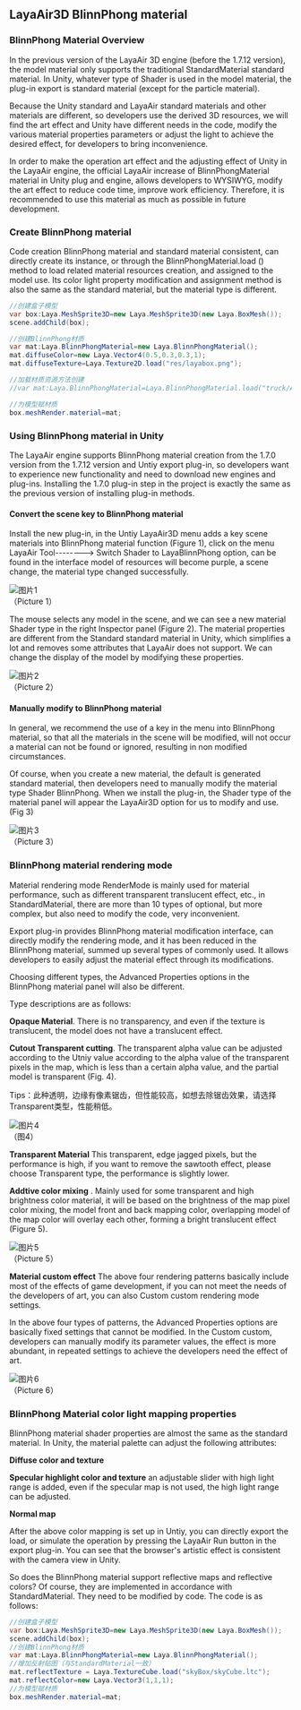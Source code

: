 ## LayaAir3D BlinnPhong material

### BlinnPhong Material Overview

In the previous version of the LayaAir 3D engine (before the 1.7.12 version), the model material only supports the traditional StandardMaterial standard material. In Unity, whatever type of Shader is used in the model material, the plug-in export is standard material (except for the particle material).

Because the Unity standard and LayaAir standard materials and other materials are different, so developers use the derived 3D resources, we will find the art effect and Unity have different needs in the code, modify the various material properties parameters or adjust the light to achieve the desired effect, for developers to bring inconvenience.

In order to make the operation art effect and the adjusting effect of Unity in the LayaAir engine, the official LayaAir increase of BlinnPhongMaterial material in Unity plug and engine, allows developers to WYSIWYG, modify the art effect to reduce code time, improve work efficiency. Therefore, it is recommended to use this material as much as possible in future development.



### Create BlinnPhong material

Code creation BlinnPhong material and standard material consistent, can directly create its instance, or through the BlinnPhongMaterial.load () method to load related material resources creation, and assigned to the model use. Its color light property modification and assignment method is also the same as the standard material, but the material type is different.

```java
//创建盒子模型
var box:Laya.MeshSprite3D=new Laya.MeshSprite3D(new Laya.BoxMesh());
scene.addChild(box);

//创建BlinnPhong材质
var mat:Laya.BlinnPhongMaterial=new Laya.BlinnPhongMaterial();
mat.diffuseColor=new Laya.Vector4(0.5,0.3,0.3,1);
mat.diffuseTexture=Laya.Texture2D.load("res/layabox.png");

//加载材质资源方法创建
//var mat:Laya.BlinnPhongMaterial=Laya.BlinnPhongMaterial.load("truck/Assets/Materials/t0200.lmat");

//为模型赋材质
box.meshRender.material=mat;
```



### Using BlinnPhong material in Unity

The LayaAir engine supports BlinnPhong material creation from the 1.7.0 version from the 1.7.12 version and Untiy export plug-in, so developers want to experience new functionality and need to download new engines and plug-ins. Installing the 1.7.0 plug-in step in the project is exactly the same as the previous version of installing plug-in methods.

#### Convert the scene key to BlinnPhong material

Install the new plug-in, in the Untiy LayaAir3D menu adds a key scene materials into BlinnPhong material function (Figure 1), click on the menu LayaAir Tool--------> Switch Shader to LayaBlinnPhong option, can be found in the interface model of resources will become purple, a scene change, the material type changed successfully.

![图片1](img/1.png)<br>（Picture 1）

The mouse selects any model in the scene, and we can see a new material Shader type in the right Inspector panel (Figure 2). The material properties are different from the Standard standard material in Unity, which simplifies a lot and removes some attributes that LayaAir does not support. We can change the display of the model by modifying these properties.

![图片2](img/2.png)<br>（Picture 2）



#### Manually modify to BlinnPhong material

In general, we recommend the use of a key in the menu into BlinnPhong material, so that all the materials in the scene will be modified, will not occur a material can not be found or ignored, resulting in non modified circumstances.

Of course, when you create a new material, the default is generated standard material, then developers need to manually modify the material type Shader BlinnPhong. When we install the plug-in, the Shader type of the material panel will appear the LayaAir3D option for us to modify and use. (Fig 3)

![图片3](img/3.gif)<br>（Picture 3）





### BlinnPhong material rendering mode

Material rendering mode RenderMode is mainly used for material performance, such as different transparent translucent effect, etc., in StandardMaterial, there are more than 10 types of optional, but more complex, but also need to modify the code, very inconvenient.

Export plug-in provides BlinnPhong material modification interface, can directly modify the rendering mode, and it has been reduced in the BlinnPhong material, summed up several types of commonly used. It allows developers to easily adjust the material effect through its modifications.

Choosing different types, the Advanced Properties options in the BlinnPhong material panel will also be different.

Type descriptions are as follows:

**Opaque  Material**. There is no transparency, and even if the texture is translucent, the model does not have a translucent effect.

**Cutout  Transparent cutting**. The transparent alpha value can be adjusted according to the Utniy value according to the alpha value of the transparent pixels in the map, which is less than a certain alpha value, and the partial model is transparent (Fig. 4).

Tips：此种透明，边缘有像素锯齿，但性能较高，如想去除锯齿效果，请选择Transparent类型，性能稍低。

![图片4](img/4.png)<br>（图4）

**Transparent  Material** This transparent, edge jagged pixels, but the performance is high, if you want to remove the sawtooth effect, please choose Transparent type, the performance is slightly lower.

**Addtive   color mixing** . Mainly used for some transparent and high brightness color material, it will be based on the brightness of the map pixel color mixing, the model front and back mapping color, overlapping model of the map color will overlay each other, forming a bright translucent effect (Figure 5).

![图片5](img/5.png)<br>（Picture 5）



**Material custom effect**  The above four rendering patterns basically include most of the effects of game development, if you can not meet the needs of the developers of art, you can also Custom custom rendering mode settings.

In the above four types of patterns, the Advanced Properties options are basically fixed settings that cannot be modified. In the Custom custom, developers can manually modify its parameter values, the effect is more abundant, in repeated settings to achieve the developers need the effect of art.

![图片6](img/6.png)<br>（Picture 6）



### BlinnPhong Material color light mapping properties

BlinnPhong material shader properties are almost the same as the standard material. In Unity, the material palette can adjust the following attributes:

**Diffuse color and texture**

**Specular highlight color and texture** an adjustable slider with high light range is added, even if the specular map is not used, the high light range can be adjusted.

**Normal map**

After the above color mapping is set up in Untiy, you can directly export the load, or simulate the operation by pressing the LayaAir Run button in the export plug-in. You can see that the browser's artistic effect is consistent with the camera view in Unity.

So does the BlinnPhong material support reflective maps and reflective colors? Of course, they are implemented in accordance with StandardMaterial. They need to be modified by code. The code is as follows:

```java
//创建盒子模型
var box:Laya.MeshSprite3D=new Laya.MeshSprite3D(new Laya.BoxMesh());
scene.addChild(box);
//创建BlinnPhong材质
var mat:Laya.BlinnPhongMaterial=new Laya.BlinnPhongMaterial();
//增加反射贴图（与StandardMaterial一致）
mat.reflectTexture = Laya.TextureCube.load("skyBox/skyCube.ltc");
mat.reflectColor=new Laya.Vector3(1,1,1);
//为模型赋材质
box.meshRender.material=mat;
```
